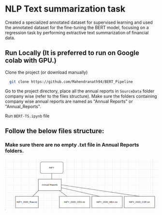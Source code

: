 
# NLP Text summarization task

Created a specialized annotated dataset for supervised learning and used the annotated dataset for the fine-tuning the BERT model, focusing on a regression task by performing extractive text summarization of financial data.

## Run Locally (It is preferred to run on Google colab with GPU.)

Clone the project (or download manually)

```bash
  git clone https://github.com/Mahendranath94/BERT_Pipeline
```

Go to the project directory, place all the annual reports in `SourceData` folder company wise (refer to the files structure). Make sure the folders containing company wise annual reports are named as "Annual Reports" or "Annual_Reports".

Run `BERT-TS.ipynb` file

## Follow the below files structure:
### Make sure there are no empty .txt file in Annual Reports folders.
![App Screenshot](https://github.com/Mahendranath94/BERT_Pipeline/blob/main/image.png?raw=true)

